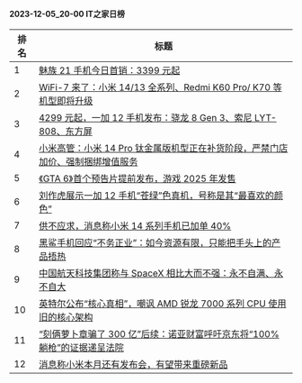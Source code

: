 #### 2023-12-05_20-00  IT之家日榜

| 排名 | 标题|
| --- | ---|
| 1 | [魅族 21 手机今日首销：3399 元起](https://www.ithome.com/0/737/005.htm) |
| 2 | [WiFi-7 来了：小米 14/13 全系列、Redmi K60 Pro/ K70 等机型即将升级](https://www.ithome.com/0/737/048.htm) |
| 3 | [4299 元起，一加 12 手机发布：骁龙 8 Gen 3、索尼 LYT-808、东方屏](https://www.ithome.com/0/737/168.htm) |
| 4 | [小米高管：小米 14 Pro 钛金属版机型正在补货阶段，严禁门店加价、强制捆绑增值服务](https://www.ithome.com/0/736/963.htm) |
| 5 | [《GTA 6》首个预告片提前发布，游戏 2025 年发售](https://www.ithome.com/0/737/010.htm) |
| 6 | [刘作虎展示一加 12 手机“苍绿”色真机，号称是其“最喜欢的颜色”](https://www.ithome.com/0/736/964.htm) |
| 7 | [供不应求，消息称小米 14 系列手机已加单 40%](https://www.ithome.com/0/737/080.htm) |
| 8 | [黑鲨手机回应“不务正业”：如今资源有限，只能把手头上的产品捂热](https://www.ithome.com/0/736/984.htm) |
| 9 | [中国航天科技集团称与 SpaceX 相比大而不强：永不自满、永不自大](https://www.ithome.com/0/736/998.htm) |
| 10 | [英特尔公布“核心真相”，嘲讽 AMD 锐龙 7000 系列 CPU 使用旧的核心架构](https://www.ithome.com/0/737/000.htm) |
| 11 | [“刻俩萝卜章骗了 300 亿”后续：诺亚财富呼吁京东将“100% 躺枪”的证据递呈法院](https://www.ithome.com/0/736/978.htm) |
| 12 | [消息称小米本月还有发布会，有望带来重磅新品](https://www.ithome.com/0/737/045.htm) |
